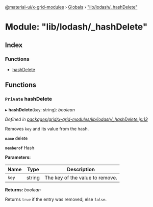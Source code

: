[@material-ui/x-grid-modules](../README.md) › [Globals](../globals.md) › ["lib/lodash/_hashDelete"](_lib_lodash__hashdelete_.md)

# Module: "lib/lodash/_hashDelete"

## Index

### Functions

* [hashDelete](_lib_lodash__hashdelete_.md#private-hashdelete)

## Functions

### `Private` hashDelete

▸ **hashDelete**(`key`: string): *boolean*

*Defined in [packages/grid/x-grid-modules/lib/lodash/_hashDelete.js:13](https://github.com/mui-org/material-ui-x/blob/a679779/packages/grid/x-grid-modules/lib/lodash/_hashDelete.js#L13)*

Removes `key` and its value from the hash.

**`name`** delete

**`memberof`** Hash

**Parameters:**

Name | Type | Description |
------ | ------ | ------ |
`key` | string | The key of the value to remove. |

**Returns:** *boolean*

Returns `true` if the entry was removed, else `false`.
